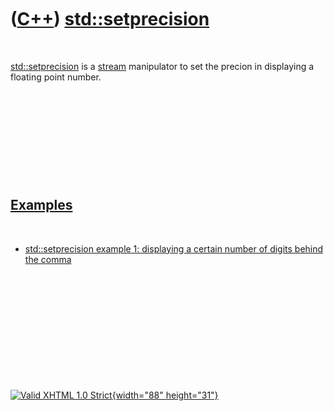 



 

 

 

 

 

([C++](Cpp.htm)) [std::setprecision](CppSetprecision.htm)
=========================================================

 

[std::setprecision](CppSetprecision.htm) is a [stream](CppStream.htm)
manipulator to set the precion in displaying a floating point number.

 

 

 

 

 

[Examples](CppExample.htm)
--------------------------

 

-   [std::setprecision example 1: displaying a certain number of digits
    behind the comma](CppSetprecisionExample1.htm)

 

 

 

 

 





 

[![Valid XHTML 1.0 Strict](valid-xhtml10.png){width="88"
height="31"}](http://validator.w3.org/check?uri=referer)
